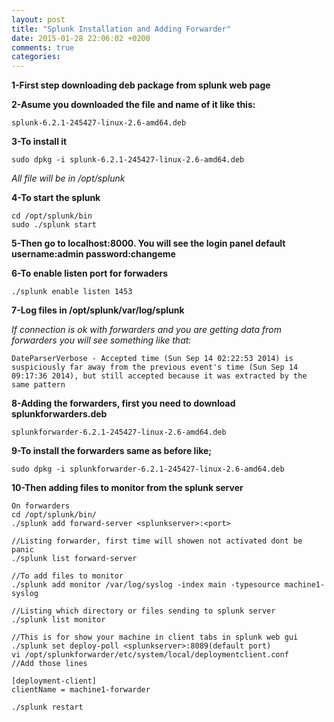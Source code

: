 ```yaml
---
layout: post
title: "Splunk Installation and Adding Forwarder"
date: 2015-01-28 22:06:02 +0200
comments: true
categories:
---
```


**1-First step downloading deb package from splunk web page**

**2-Asume you downloaded the file and name of it like this:**

```
splunk-6.2.1-245427-linux-2.6-amd64.deb

```

**3-To install it**

```
sudo dpkg -i splunk-6.2.1-245427-linux-2.6-amd64.deb

```

*All file will be in /opt/splunk*

**4-To start the splunk**

```
cd /opt/splunk/bin
sudo ./splunk start

```
**5-Then go to localhost:8000. You will see the login panel default username:admin password:changeme**

**6-To enable listen port for forwaders**

```
./splunk enable listen 1453

```

**7-Log files in /opt/splunk/var/log/splunk**

*If connection is ok with forwarders and you are getting data from forwarders you will see something like that:*

```
DateParserVerbose - Accepted time (Sun Sep 14 02:22:53 2014) is suspiciously far away from the previous event's time (Sun Sep 14 09:17:36 2014), but still accepted because it was extracted by the same pattern

```
**8-Adding the forwarders, first you need to download splunkforwarders.deb**

```
splunkforwarder-6.2.1-245427-linux-2.6-amd64.deb
```

**9-To install the forwarders same as before like;**

```
sudo dpkg -i splunkforwarder-6.2.1-245427-linux-2.6-amd64.deb
```

**10-Then adding files to monitor from the splunk server**

```
On forwarders
cd /opt/splunk/bin/
./splunk add forward-server <splunkserver>:<port>

//Listing forwarder, first time will showen not activated dont be panic
./splunk list forward-server

//To add files to monitor
./splunk add monitor /var/log/syslog -index main -typesource machine1-syslog

//Listing which directory or files sending to splunk server
./splunk list monitor

//This is for show your machine in client tabs in splunk web gui
./splunk set deploy-poll <splunkserver>:8089(default port)
vi /opt/splunkforwarder/etc/system/local/deploymentclient.conf
//Add those lines

[deployment-client]
clientName = machine1-forwarder

./splunk restart

```
